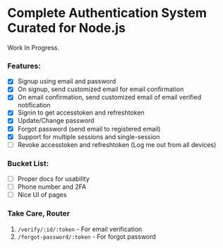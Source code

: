 # Complete Authentication System Curated for Node.js

Work In Progress.

### Features:

- [x] Signup using email and password
- [x] On signup, send customized email for email confirmation
- [x] On email confirmation, send customized email of email verified notification
- [x] Signin to get accesstoken and refreshtoken
- [x] Update/Change password
- [x] Forgot password (send email to registered email)
- [x] Support for multiple sessions and single-session
- [ ] Revoke accesstoken and refreshtoken (Log me out from all devices)

### Bucket List:

- [ ] Proper docs for usability
- [ ] Phone number and 2FA
- [ ] Nice UI of pages

### Take Care, Router

1. `/verify/:id/:token` - For email verification
2. `/forgot-password/:token` - For forgot password
